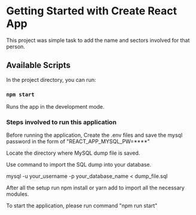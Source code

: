 # Getting Started with Create React App

This project was simple task to add the name and sectors involved for that person.

## Available Scripts

In the project directory, you can run:

### `npm start`

Runs the app in the development mode.

### Steps involved to run this application

Before running the application, Create the .env files and save the mysql password in the form of "REACT_APP_MYSQL_PW=****"

Locate the directory where MySQL dump file is saved.

Use command to import the SQL dump into your database.

mysql -u your_username -p your_database_name < dump_file.sql

After all the setup run npm install or yarn add to import all the necessary modules.

To start the application, please run command "npm run start"
